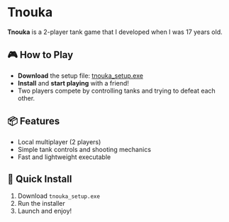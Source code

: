 # Tnouka

**Tnouka** is a 2-player tank game that I developed when I was 17 years old.

## 🎮 How to Play

- **Download** the setup file: [tnouka_setup.exe](./tnouka_setup.exe)  
- **Install** and **start playing** with a friend!
- Two players compete by controlling tanks and trying to defeat each other.

## 📦 Features
- Local multiplayer (2 players)
- Simple tank controls and shooting mechanics
- Fast and lightweight executable

## 🚀 Quick Install
1. Download `tnouka_setup.exe`
2. Run the installer
3. Launch and enjoy!
